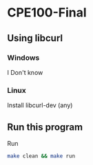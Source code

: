 # CPE100-Final

## Using libcurl

### Windows

I Don't know

### Linux

Install libcurl-dev (any)

## Run this program

Run

```bash
make clean && make run
```
